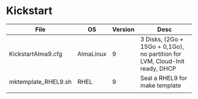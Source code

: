 # Kickstart

| **File**            | **OS**    | **Version** | **Desc**                                                                    |
|---------------------|-----------|-------------|-----------------------------------------------------------------------------|
| KickstartAlma9.cfg  | AlmaLinux | 9           | 3 Disks, (2Go + 15Go + 0,1Go), no partition for LVM, Cloud-Init ready, DHCP |
| mktemplate_RHEL9.sh | RHEL      | 9           | Seal a RHEL9 for make template                                              |
|                     |           |             |                                                                             |
